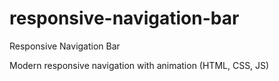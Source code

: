 # responsive-navigation-bar
Responsive Navigation Bar

Modern responsive navigation with animation (HTML, CSS, JS)


